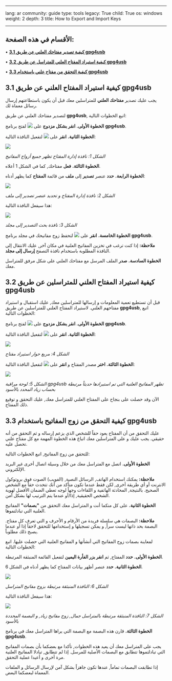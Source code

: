 

---

lang: ar
community: guide
type: tools
legacy: True
child: True
os: windows
weight: 2
depth: 3
title: How to Export and Import Keys

---

## الأقسام في هذه الصفحة: ##

•	[**3.1 كيفية تصدير مفتاحك العلني عن طريق gpg4usb**](#3.1)

•	[**3.2 كيفية استيراد المفتاح العلني للمتراسل عن طريق gpg4usb**](#3.2)

•	[**3.3 كيفية التحقق من مفتاح علني باستخدام gpg4usb**](#3.3)


<a name="3.1"></a>
## 3.1 كيفية استيراد المفتاح العلني عن طريق gpg4usb ##

يجب عليك تصدير **مفتاحك العلني** للمتراسلين معك قبل أن يكون باستطاعتهم إرسال رسائل معماة لك.
 
لتصدير مفتاحك العلني عن طريق **gpg4usb**, اتبع الخطوات التالية:

**الخطوة الأولى.** **انقر بشكل مزدوج** على ![](/sbox/screen/gpg4usb-en/02.png)  لفتح برنامج **gpg4usb**.

**الخطوة الثانية.** **انقر** على ![](/sbox/screen/gpg4usb-en/03.png) لتفعيل النافذة التالية:

![](/sbox/screen/gpg4usb-ar/05.png)
 
*الشكل 1: نافذة إدارة المفتاح تظهر جميع أزواج المفاتيح*

**الخطوة الثالثة.** **فعل** مفتاحك, كما في الشكل 1 أعلاه.

**الخطوة الرابعة.** **حدد** عنصر **تصدير** إلى **ملف** من قائمة **المفتاح** كما يظهر أدناه:

![](/sbox/screen/gpg4usb-ar/06.png)
 
*الشكل 2: نافذة إدارة المفتاح و تحديد عنصر تصدير إلى ملف*

هذا سيفعل النافذة التالية:

![](/sbox/screen/gpg4usb-en/12.png)
 
*الشكل 3: نافذة بحث التصدير إلى مجلد*

**الخطوة الخامسة.** **انقر** على ![](/sbox/screen/gpg4usb-en/13.png)  لتحفظ زوج مفاتيحك في مجلد برنامج **gpg4usb**.

**ملاحظة:** إذا كنت ترغب في تخزين المفاتيح العلنية في مكان آخر, عليك الانتقال إلى النافذة المطلوبة باستخدام نافذة التصفح  **إرسال إلى مجلد**.

**الخطوة السادسة.** **صدر** الملف المرسل مع مفتاحك العلني على شكل مرفق للمتراسل معك.


<a name="3.2"></a>
## 3.2 كيفية استيراد المفتاح العلني للمتراسلين عن طريق gpg4usb ##

قبل أن تستطيع تعمية المعلومات و إرسالها للمتراسلين معك, عليك استقبال و استيراد مفتاحهم العلني. لاستيراد المفتاح العلني للمتراسلين عن طريق **gpg4usb**, اتبع الخطوات التالية:

**الخطوة الأولى.** **انقر بشكل مزدوج** على ![](/sbox/screen/gpg4usb-en/03.png)  لفتح برنامج **gpg4usb**.

**الخطوة الثانية.** **انقر** على ![](/sbox/screen/gpg4usb-ar/23.png)  لتفعيل النافذة التالية:

![](/sbox/screen/gpg4usb-ar/07.png)
 
*الشكل 4: مربع حوار استيراد مفتاح*

**الخطوة الثالثة.** **اختر** مصدر المفتاح و **انقر** على ![](/sbox/screen/gpg4usb-en/09.png)  لتفعيل النافذة التالية:

![](/sbox/screen/gpg4usb-ar/08.png)
 
*الشكل 5: لوحة مراقبة gpg4usb تظهر المفاتيح العلنية التي تم استيرادها حديثاً مرتبطة بحساب زياد المحدد بالأسود*

الآن وقد حصلت على بنجاح على المفتاح العلني للمتراسل معك, عليك التحقق و توقيع ذلك المفتاح.


<a name="3.3"></a>
## 3.3 كيفية التحقق من زوج المفاتيح باستخدام gpg4usb ##

عليك التحقق من أن المفتاح يعود حقاً للشخص الذي يزعم إرساله و ثم التحقق من أنه حقيقي. يجب عليك و على المتراسلين معك اتباع هذه الخطوة المهمة مع كل مفتاح علني تحصل عليه.

للتحقق من زوج المفاتيح, اتبع الخطوات التالية:

**الخطوة الأولى.** اتصل مع المتراسل معك من خلال وسيلة اتصال أخرى غير البريد الإلكتروني.

**ملاحظة:** يمكنك استخدام الهاتف, الرسائل النصية, (الفويب) الصوت فوق بروتوكول الانترنت أو أي طريقة أخرى, لكن فقط عندما تكون متأكد من أنك تتحدث حقاً مع الشخص الصحيح. بالنتيجة, المحادثة الهاتفية و اللقاءات وجهاً لوجه تعطي الضمان الأفضل لهوية الشخص الحقيقية, إذا/أو عندما يتم الترتيب لها بشكل آمن.

**الخطوة الثانية.** على كل منكما أنت و المتراسل معك التحقق من **"بصمات"** المفاتيح العلنية التي تبادلتموها.

**ملاحظة:** البصمات هي سلسلة فريدة من الأرقام و الأحرف و التي تعرف كل مفتاح. البصمة بحد ذاتها ليست سراً, و يمكن تسجيلها و إستخدامها للتحقق لاحقاً إذا أو عندما يصبح ذلك مطلوباً.

لمعاينة بصمات زوج المفاتيح التي أنشأتها و المفاتيح العلنية التي حصلت عليها. اتبع الخطوات التالية:

**الخطوة الأولى.** **حدد** المفتاح, ثم **انقر بزر الفأرة اليمين** لتفعيل القائمة المنبثقة المرتبطة.

**الخطوة الثانية.** **حدد** عنصر أظهر بيانات المفتاح كما يظهر أدناه في الشكل 6.

![](/sbox/screen/gpg4usb-ar/09.png)
 
*الشكل 6: النافذة المنبثقة مرتبطة بزوج مفاتيح المتراسل*

هذا سيفعل النافذة التالية:

![](/sbox/screen/gpg4usb-ar/10.png)
 
*الشكل 7: النافذة المنبثقة مرتبطة بالمتراسل جمال, زوج مفاتيح زياد, و البصمة المحددة بالأسود*

**الخطوة الثالثة.** قارن هذه البصمة مع البصمة التي يراها المتراسل معك في برنامج **gpg4usb**.

يجب على المتراسل معك أن يعيد هذه الخطوات, تأكدا مع بعضكما بأن بصمات المفاتيح التي تبادلتموها تتطابق مع البصمات الأصلية للمرسل. إذا لم تتطابق, تبادلا المفاتيح العلنية مرة أخرى و أعيدا عملية التحقق.

إذا تطابقت البصمات تماماً, عندها تكون جاهزاً بشكل آمن لإرسال الرسائل و الملفات المعماة لبعضكما البعض.



